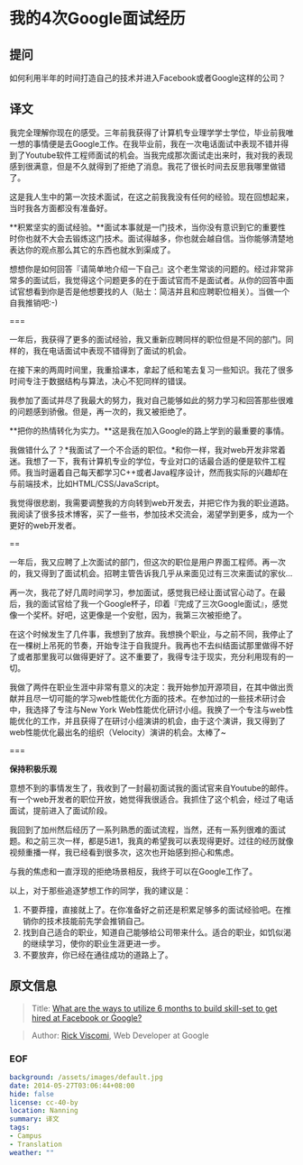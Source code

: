 我的4次Google面试经历
=====

## 提问
如何利用半年的时间打造自己的技术并进入Facebook或者Google这样的公司？

## 译文
我完全理解你现在的感受。三年前我获得了计算机专业理学学士学位，毕业前我唯一想的事情便是去Google工作。在我毕业前，我在一次电话面试中表现不错并得到了Youtube软件工程师面试的机会。当我完成那次面试走出来时，我对我的表现感到很满意，但是不久就得到了拒绝了消息。我花了很长时间去反思我哪里做错了。

这是我人生中的第一次技术面试，在这之前我我没有任何的经验。现在回想起来，当时我各方面都没有准备好。

**积累坚实的面试经验。**面试本事就是一门技术，当你没有意识到它的重要性时你也就不大会去锻炼这门技术。面试得越多，你也就会越自信。当你能够清楚地表达你的观点那么其它的东西也就水到渠成了。

想想你是如何回答『请简单地介绍一下自己』这个老生常谈的问题的。经过非常非常多的面试后，我觉得这个问题更多的在于面试官而不是面试者。从你的回答中面试官想看到你是否是他想要找的人（贴士：简洁并且和应聘职位相关）。当做一个自我推销吧:-)

===

一年后，我获得了更多的面试经验，我又重新应聘同样的职位但是不同的部门。同样的，我在电话面试中表现不错得到了面试的机会。

在接下来的两周时间里，我重拾课本，拿起了纸和笔去复习一些知识。我花了很多时间专注于数据结构与算法，决心不犯同样的错误。

我参加了面试并尽了我最大的努力，我对自己能够如此的努力学习和回答那些很难的问题感到骄傲。但是，再一次的，我又被拒绝了。

**把你的热情转化为实力。**这是我在加入Google的路上学到的最重要的事情。

我做错什么了？*我面试了一个不合适的职位。*和你一样，我对web开发非常着迷。我想了一下，我有计算机专业的学位，专业对口的话最合适的便是软件工程师。我当时逼着自己每天都学习C++或者Java程序设计，然而我实际的兴趣却在与前端技术，比如HTML/CSS/JavaScript。

我觉得很悲剧，我需要调整我的方向转到web开发去，并把它作为我的职业道路。我阅读了很多技术博客，买了一些书，参加技术交流会，渴望学到更多，成为一个更好的web开发者。

==

一年后，我又应聘了上次面试的部门，但这次的职位是用户界面工程师。再一次的，我又得到了面试机会。招聘主管告诉我几乎从来面见过有三次来面试的家伙...

再一次，我花了好几周时间学习，参加面试，感觉我已经让面试官心动了。在最后，我的面试官给了我一个Google杯子，印着『完成了三次Google面试』，感觉像一个奖杯。好吧，这更像是一个安慰，因为，我第三次被拒绝了。

在这个时候发生了几件事，我想到了放弃。我想换个职业，与之前不同，我停止了在一棵树上吊死的节奏，开始专注于自我提升。我再也不去纠结面试那里做得不好了或者那里我可以做得更好了。这不重要了，我得专注于现实，充分利用现有的一切。

我做了两件在职业生涯中非常有意义的决定：我开始参加开源项目，在其中做出贡献并且尽一切可能的学习web性能优化方面的技术。在参加过的一些技术研讨会中，我选择了专注与New York Web性能优化研讨小组。我换了一个专注与web性能优化的工作，并且获得了在研讨小组演讲的机会，由于这个演讲，我又得到了web性能优化最出名的组织（Velocity）演讲的机会。太棒了~

===

**保持积极乐观**

意想不到的事情发生了，我收到了一封最初面试我的面试官来自Youtube的邮件。有一个web开发者的职位开放，她觉得我很适合。我抓住了这个机会，经过了电话面试，提前进入了面试阶段。

我回到了加州然后经历了一系列熟悉的面试流程，当然，还有一系列很难的面试题。和之前三次一样，都是5进1，我真的希望我可以表现得更好。过往的经历就像视频重播一样，我已经看到很多次，这次也开始感到担心和焦虑。

与我的焦虑和一直浮现的拒绝场景相反，我终于可以在Google工作了。

以上，对于那些追逐梦想工作的同学，我的建议是：

1. 不要莽撞，直接就上了。在你准备好之前还是积累足够多的面试经验吧。在推销你的技术技能前先学会推销自己。
2. 找到自己适合的职业，知道自己能够给公司带来什么。适合的职业，如饥似渴的继续学习，使你的职业生涯更进一步。
3. 不要放弃，你已经在通往成功的道路上了。

## 原文信息
> Title: [What are the ways to utilize 6 months to build skill-set to get hired at Facebook or Google?][1]

> Author: [Rick Viscomi][2], Web Developer at Google

### EOF
```yaml
background: /assets/images/default.jpg
date: 2014-05-27T03:06:44+08:00
hide: false
license: cc-40-by
location: Nanning
summary: 译文
tags:
- Campus
- Translation
weather: ""
```

[1]: http://www.quora.com/Career-Advice/What-are-the-ways-to-utilize-6-months-to-build-skill-set-to-get-hired-at-Facebook-or-Google/answer/Rick-Viscomi?srid=twt8&share=1
[2]: http://jrvis.com/


